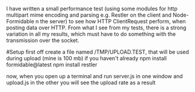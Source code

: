 I have written a small performance test (using some modules for http multipart mime encoding and parsing e.g. Restler on the client and Node-Formidable n the server) to see how HTTP ClientRequest perform, when posting data over HTTP. 
From what I see from my tests, there is a strong variation in all my results, which must have to do something with the transmission over the socket.

#Setup
first off create a file named /TMP/UPLOAD.TEST, that will be used 
during upload (mine is 100 mb) 
if you haven't already 
npm install formidable@latest 
npm install restler

now, when you open up a terminal and run server.js in one window and upload.js in the other you will see the upload rate as a result